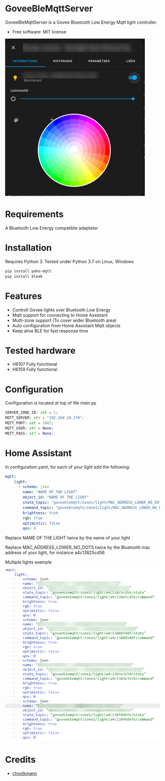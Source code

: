 # GoveeBleMqttServer
GoveeBleMqttServer is a Govee Bluetooth Low Energy Mqtt light controller.
* Free software: MIT license

![demo](demo.png)

# Requirements
A Bluetooth Low Energy compatible adaptater

# Installation
Requires Python 3.
Tested under Python 3.7 on Linux, Windows

```bash
pip install paho-mqtt
pip install bleak
```

# Features
* Controll Govee lights over Bluetooth Low Energy
* Mqtt support for connecting to Home Assistant
* Multi-zone support (To cover wider Bluetooth area)
* Auto configuration from Home Assistant Mqtt objects
* Keep alive BLE for fast response time

# Tested hardware
- H6107 Fully functional
- H6159 Fully functional

# Configuration

Configuration is located at top of file main.py
```python
SERVER_ZONE_ID: int = 1;
MQTT_SERVER: str = "192.168.10.170";
MQTT_PORT: int = 1883;
MQTT_USER: str = None;
MQTT_PASS: str = None;
```

# Home Assistant
In configuration.yaml, for each of your light add the following:
```yaml
mqtt:
    light:
      - schema: json
        name: "NAME OF THE LIGHT"
        object_id: "NAME OF THE LIGHT"
        state_topic: "goveeblemqtt/zone1/light/MAC_ADDRESS_LOWER_NO_DOTS/state"
        command_topic: "goveeblemqtt/zone1/light/MAC_ADDRESS_LOWER_NO_DOTS/command"
        brightness: true
        rgb: true
        optimistic: false
        qos: 0
```

Replace NAME OF THE LIGHT twice by the name of your light

Replace MAC_ADDRESS_LOWER_NO_DOTS twice by the Bluetooth mac address of your light, for instance a4c13825cd56

Multiple lights exemple

![demo2](demo2.png)

# Credits
- [chvolkmann](https://github.com/chvolkmann/govee_btled/tree/master/govee_btled)
